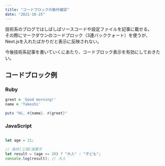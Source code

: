 ```yaml
---
title: "コードブロックの動作確認"
date: "2021-10-25"
---
```


技術系のブログではしばしばソースコードや設定ファイルを記事に載せる。  
その際にマークダウンのコードブロック（3連バッククォート）を使うが、Next.jsを入れたばかりだと表示に反映されない。

今後技術系記事を書いていくにあたり、コードブロック表示を有効にしておきたい。

## コードブロック例

### Ruby

```ruby
greet = 'Good morning!'
name = 'Takeshi'

puts "Hi, #{name}. #{greet}"

```

### JavaScript

```javascript

let age = 21;

// 条件(三項)演算子
let result = (age >= 20) ? "大人" : "子ども";
console.log(result); // 大人

```
